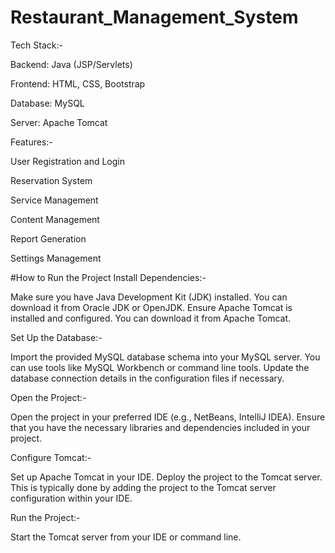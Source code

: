 # Restaurant_Management_System
 
Tech Stack:-

Backend: Java (JSP/Servlets)

Frontend: HTML, CSS, Bootstrap

Database: MySQL

Server: Apache Tomcat

Features:-

User Registration and Login

Reservation System

Service Management

Content Management

Report Generation

Settings Management

#How to Run the Project
Install Dependencies:-

Make sure you have Java Development Kit (JDK) installed. You can download it from Oracle JDK or OpenJDK.
Ensure Apache Tomcat is installed and configured. You can download it from Apache Tomcat.

Set Up the Database:-

Import the provided MySQL database schema into your MySQL server. You can use tools like MySQL Workbench or command line tools.
Update the database connection details in the configuration files if necessary.

Open the Project:-

Open the project in your preferred IDE (e.g., NetBeans, IntelliJ IDEA).
Ensure that you have the necessary libraries and dependencies included in your project.

Configure Tomcat:-

Set up Apache Tomcat in your IDE.
Deploy the project to the Tomcat server. This is typically done by adding the project to the Tomcat server configuration within your IDE.

Run the Project:-

Start the Tomcat server from your IDE or command line.
